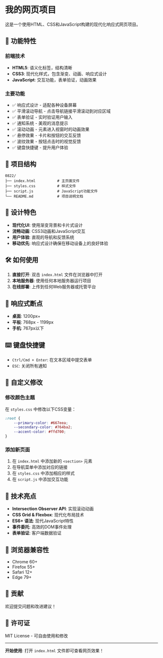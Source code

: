 # 我的网页项目

这是一个使用HTML、CSS和JavaScript构建的现代化响应式网页项目。

## 🚀 功能特性

### 前端技术
- **HTML5**: 语义化标签，结构清晰
- **CSS3**: 现代化样式，包含渐变、动画、响应式设计
- **JavaScript**: 交互功能，表单验证，动画效果

### 主要功能
- ✅ 响应式设计 - 适配各种设备屏幕
- ✅ 平滑滚动导航 - 点击导航链接平滑滚动到对应区域
- ✅ 表单验证 - 实时验证用户输入
- ✅ 通知系统 - 美观的消息提示
- ✅ 滚动动画 - 元素进入视窗时的动画效果
- ✅ 悬停效果 - 卡片和按钮的交互反馈
- ✅ 波纹效果 - 按钮点击时的视觉反馈
- ✅ 键盘快捷键 - 提升用户体验

## 📁 项目结构

```
0822/
├── index.html          # 主页面文件
├── styles.css          # 样式文件
├── script.js           # JavaScript功能文件
└── README.md           # 项目说明文档
```

## 🎨 设计特色

- **现代化UI**: 使用渐变背景和卡片式设计
- **流畅动画**: CSS3动画和JavaScript交互
- **用户体验**: 直观的导航和反馈系统
- **移动优先**: 响应式设计确保在移动设备上的良好体验

## 🛠️ 如何使用

1. **直接打开**: 双击 `index.html` 文件在浏览器中打开
2. **本地服务器**: 使用任何本地服务器运行项目
3. **在线部署**: 上传到任何Web服务器或托管平台

## 📱 响应式断点

- **桌面**: 1200px+
- **平板**: 768px - 1199px
- **手机**: 767px以下

## ⌨️ 键盘快捷键

- `Ctrl/Cmd + Enter`: 在文本区域中提交表单
- `ESC`: 关闭所有通知

## 🔧 自定义修改

### 修改颜色主题
在 `styles.css` 中修改以下CSS变量：
```css
:root {
    --primary-color: #667eea;
    --secondary-color: #764ba2;
    --accent-color: #ffd700;
}
```

### 添加新页面
1. 在 `index.html` 中添加新的 `<section>` 元素
2. 在导航菜单中添加对应的链接
3. 在 `styles.css` 中添加相应的样式
4. 在 `script.js` 中添加交互功能

## 🌟 技术亮点

- **Intersection Observer API**: 实现滚动动画
- **CSS Grid & Flexbox**: 现代化布局技术
- **ES6+ 语法**: 现代JavaScript特性
- **事件委托**: 高效的DOM事件处理
- **表单验证**: 客户端数据验证

## 📝 浏览器兼容性

- Chrome 60+
- Firefox 55+
- Safari 12+
- Edge 79+

## 🤝 贡献

欢迎提交问题和改进建议！

## 📄 许可证

MIT License - 可自由使用和修改

---

**开始使用**: 打开 `index.html` 文件即可查看网页效果！

